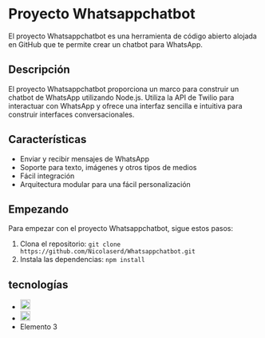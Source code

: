 # Proyecto Whatsappchatbot

El proyecto Whatsappchatbot es una herramienta de código abierto alojada en GitHub que te permite crear un chatbot para WhatsApp.

## Descripción

El proyecto Whatsappchatbot proporciona un marco para construir un chatbot de WhatsApp utilizando Node.js. Utiliza la API de Twilio para interactuar con WhatsApp y ofrece una interfaz sencilla e intuitiva para construir interfaces conversacionales.

## Características

- Enviar y recibir mensajes de WhatsApp
- Soporte para texto, imágenes y otros tipos de medios
- Fácil integración 
- Arquitectura modular para una fácil personalización

## Empezando

Para empezar con el proyecto Whatsappchatbot, sigue estos pasos:

1. Clona el repositorio: `git clone https://github.com/Nicolaserd/Whatsappchatbot.git`
2. Instala las dependencias: `npm install`

## tecnologías

<ul>
  <li>
    <a href="https://nestjs.com" target="_blank">
    <img src="https://nestjs.com/logo-small-gradient.76616405.svg" style="height: 20px;"/>
    </a>
  </li>
  <li>
    <a href="https://wwebjs.dev/" target="_blank">
    <img src="https://wwebjs.dev/images/logo.png" style="height: 20px;"/>
    </a>
  </li>
  <li>Elemento 3</li>
</ul>

